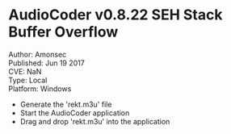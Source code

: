 AudioCoder v0.8.22 SEH Stack Buffer Overflow
============================================

Author: Amonsec</br>
Published: Jun 19 2017</br>
CVE: NaN</br>
Type: Local</br>
Platform: Windows</br>

- Generate the 'rekt.m3u' file
- Start the AudioCoder application
- Drag and drop 'rekt.m3u' into the application

